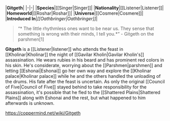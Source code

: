 |**Gitgeth**|
|-|-|
|**Species**|[[Singer\|Singer]]|
|**Nationality**|[[Listener\|Listener]]|
|**Homeworld**|[[Roshar\|Roshar]]|
|**Universe**|[[Cosmere\|Cosmere]]|
|**Introduced In**|*[[Oathbringer\|Oathbringer]]*|

>“* The little rhythmless ones want to be near us. They sense that something is wrong with their minds, I tell you.*”
\- Gitgeth on the parshmen[1]


**Gitgeth** is a [[Listener\|listener]] who attends the feast in [[Kholinar\|Kholinar]] the night of [[Gavilar Kholin\|Gavilar Kholin's]] assassination.
He wears rubies in his beard and has prominent red colors in his skin. He's considerate, worrying about the [[Parshmen\|parshmen]] and letting [[Eshonai\|Eshonai]] go her own way and explore the [[Kholinar palace\|Kholinar palace]] while he and the others handled the unloading of the drums.
His fate after the feast is uncertain. As only the original [[Council of Five\|Council of Five]] stayed behind to take responsibility for the assassination, it's possible that he fled to the [[Shattered Plains\|Shattered Plains]] along with Eshonai and the rest, but what happened to him afterwards is unknown.



https://coppermind.net/wiki/Gitgeth